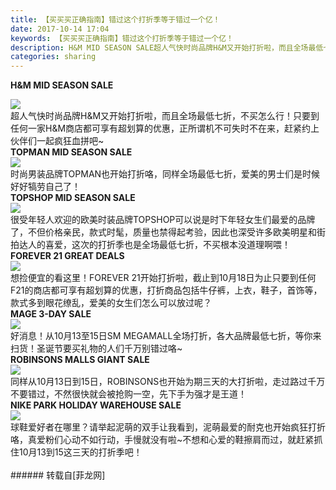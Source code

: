 ```yaml
---
title: 【买买买正确指南】错过这个打折季等于错过一个亿！
date: 2017-10-14 17:04
keywords: 【买买买正确指南】错过这个打折季等于错过一个亿！
description: H&M MID SEASON SALE超人气快时尚品牌H&M又开始打折啦，而且全场最低七折，不买怎么行！只要到任何一家H&M商店都可享有超划算的优惠，正所谓机不可失时不在来，赶紧约上伙伴们一起疯狂血拼吧~TOPMAN MID SEASON SALE时尚男装品牌TOPMAN也开始打折咯，同样全场最低七折，爱美的男士们是时候好好犒劳自己了！TOPSHOP MID SEASON SALE很受年轻人欢迎的欧美时装品牌TOPSHOP可以说是时下年轻女生们最爱的品牌了，不但价格亲民，款式时髦，质量也禁得起考验，因此也深受许多欧美明星和街拍达人的喜爱，这次的打折季也是全场最低七折，不买根本没道理啊喂！FOREVER 21 GREAT DEALS想捡便宜的看这里！FOREVER 21开始打折啦，截止到10月18日为止只要到任何F21的商店都可享有超划算的优惠，打折商品包括牛仔裤，上衣，鞋子，首饰等，款式多到眼花缭乱，爱美的女生们怎么可以放过呢？MAGE 3-DAY SALE好消息！从10月13至15日SM MEGAMALL全场打折，各大品牌最低七折，等你来扫货！圣诞节要买礼物的人们千万别错过咯~ROBINSONS MALLS GIANT SALE同样从10月13日到15日，ROBINSONS也开始为期三天的大打折啦，走过路过千万不要错过，不然很快就会被抢购一空，先下手为强才是王道！NIKE PARK HOLIDAY WAREHOUSE SALE球鞋爱好者在哪里？请举起泥萌的双手让我看到，泥萌最爱的耐克也开始疯狂打折咯，真爱粉们心动不如行动，手慢就没有啦~不想和心爱的鞋擦肩而过，就赶紧抓住10月13到15这三天的打折季吧！
categories: sharing
---
```

<td class="t_f" id="postmessage_929214">

<strong>H&amp;M MID SEASON SALE</strong><br/>

<img aid="647702" data-cf-modified-559da3e45c194f8a3b56d5e3-="" file="data/attachment/forum/201710/14/162117euyvfuly1e6lu2yg.jpg.thumb.jpg" id="aimg_647702" inpost="1" onclick="" onmouseover="" src="http://www.flw.ph/data/attachment/forum/201710/14/162117euyvfuly1e6lu2yg.jpg" style="cursor:pointer" zoomfile="data/attachment/forum/201710/14/162117euyvfuly1e6lu2yg.jpg"/>


<br/>
超人气快时尚品牌H&amp;M又开始打折啦，而且全场最低七折，不买怎么行！只要到任何一家H&amp;M商店都可享有超划算的优惠，正所谓机不可失时不在来，赶紧约上伙伴们一起疯狂血拼吧~<br/>
<strong>TOPMAN MID SEASON SALE</strong><br/>

<img aid="647713" data-cf-modified-559da3e45c194f8a3b56d5e3-="" file="data/attachment/forum/201710/14/162535kmljc4plcdpa9h8d.jpg.thumb.jpg" id="aimg_647713" inpost="1" onclick="" onmouseover="" src="http://www.flw.ph/data/attachment/forum/201710/14/162535kmljc4plcdpa9h8d.jpg" style="cursor:pointer" zoomfile="data/attachment/forum/201710/14/162535kmljc4plcdpa9h8d.jpg"/>


<br/>
时尚男装品牌TOPMAN也开始打折咯，同样全场最低七折，爱美的男士们是时候好好犒劳自己了！<br/>
<strong>TOPSHOP MID SEASON SALE</strong><br/>

<img aid="647714" data-cf-modified-559da3e45c194f8a3b56d5e3-="" file="data/attachment/forum/201710/14/162555oiliite4qqc2eie2.jpg.thumb.jpg" id="aimg_647714" inpost="1" onclick="" onmouseover="" src="http://www.flw.ph/data/attachment/forum/201710/14/162555oiliite4qqc2eie2.jpg" style="cursor:pointer" zoomfile="data/attachment/forum/201710/14/162555oiliite4qqc2eie2.jpg"/>


<br/>
很受年轻人欢迎的欧美时装品牌TOPSHOP可以说是时下年轻女生们最爱的品牌了，不但价格亲民，款式时髦，质量也禁得起考验，因此也深受许多欧美明星和街拍达人的喜爱，这次的打折季也是全场最低七折，不买根本没道理啊喂！<br/>
<strong>FOREVER 21 GREAT DEALS</strong><br/>

<img aid="647701" data-cf-modified-559da3e45c194f8a3b56d5e3-="" file="data/attachment/forum/201710/14/162022glcq225s22iwss25.jpg.thumb.jpg" id="aimg_647701" inpost="1" onclick="" onmouseover="" src="http://www.flw.ph/data/attachment/forum/201710/14/162022glcq225s22iwss25.jpg" style="cursor:pointer" zoomfile="data/attachment/forum/201710/14/162022glcq225s22iwss25.jpg"/>


<br/>
想捡便宜的看这里！FOREVER 21开始打折啦，截止到10月18日为止只要到任何F21的商店都可享有超划算的优惠，打折商品包括牛仔裤，上衣，鞋子，首饰等，款式多到眼花缭乱，爱美的女生们怎么可以放过呢？<br/>
<strong>MAGE 3-DAY SALE</strong><br/>

<img aid="647710" data-cf-modified-559da3e45c194f8a3b56d5e3-="" file="data/attachment/forum/201710/14/162502lcxfwixzgi2cchrj.jpg.thumb.jpg" id="aimg_647710" inpost="1" onclick="" onmouseover="" src="http://www.flw.ph/data/attachment/forum/201710/14/162502lcxfwixzgi2cchrj.jpg" style="cursor:pointer" zoomfile="data/attachment/forum/201710/14/162502lcxfwixzgi2cchrj.jpg"/>


<br/>
好消息！从10月13至15日SM MEGAMALL全场打折，各大品牌最低七折，等你来扫货！圣诞节要买礼物的人们千万别错过咯~<br/>
<strong>ROBINSONS MALLS GIANT SALE</strong><br/>

<img aid="647712" data-cf-modified-559da3e45c194f8a3b56d5e3-="" file="data/attachment/forum/201710/14/162525bbidd2nqrr6jd3dz.jpg.thumb.jpg" id="aimg_647712" inpost="1" onclick="" onmouseover="" src="http://www.flw.ph/data/attachment/forum/201710/14/162525bbidd2nqrr6jd3dz.jpg" style="cursor:pointer" zoomfile="data/attachment/forum/201710/14/162525bbidd2nqrr6jd3dz.jpg"/>


<br/>
同样从10月13日到15日，ROBINSONS也开始为期三天的大打折啦，走过路过千万不要错过，不然很快就会被抢购一空，先下手为强才是王道！<br/>
<strong>NIKE PARK HOLIDAY WAREHOUSE SALE</strong><br/>

<img aid="647711" data-cf-modified-559da3e45c194f8a3b56d5e3-="" file="data/attachment/forum/201710/14/162515bq6wqsrmnwnjc5jg.jpg.thumb.jpg" id="aimg_647711" inpost="1" onclick="" onmouseover="" src="http://www.flw.ph/data/attachment/forum/201710/14/162515bq6wqsrmnwnjc5jg.jpg" style="cursor:pointer" zoomfile="data/attachment/forum/201710/14/162515bq6wqsrmnwnjc5jg.jpg"/>


<br/>
球鞋爱好者在哪里？请举起泥萌的双手让我看到，泥萌最爱的耐克也开始疯狂打折咯，真爱粉们心动不如行动，手慢就没有啦~不想和心爱的鞋擦肩而过，就赶紧抓住10月13到15这三天的打折季吧！<br/>
<br/>
</td>
###### 转载自[菲龙网]